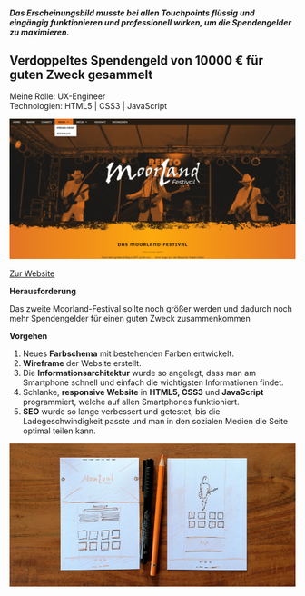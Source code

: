 ##### Das Erscheinungsbild musste bei allen Touchpoints flüssig und eingängig funktionieren und professionell wirken, um die Spendengelder zu maximieren.

## Verdoppeltes Spendengeld von 10000 € für guten Zweck gesammelt

<p style="font-size: var(--fs-small-text); line-height: var(--lh-small-text); color: var(--col-gray)">Meine Rolle: UX-Engineer<br/>
Technologien: HTML5 | CSS3 | JavaScript</p>

![Website Moorland-Festival](../images/MoorlandFestivalWebsite1.jpg)

[Zur Website](http://www.sascha-nabrotzky.de/moorland/index.html)

**Herausforderung**

Das zweite Moorland-Festival sollte noch größer werden und dadurch noch mehr Spendengelder für einen guten Zweck zusammenkommen

**Vorgehen**

1. Neues **Farbschema** mit bestehenden Farben entwickelt.
2. **Wireframe** der Website erstellt.
3. Die **Informationsarchitektur** wurde so angelegt, dass man am Smartphone schnell und einfach die wichtigsten Informationen findet.
4. Schlanke, **responsive Website** in **HTML5, CSS3** und **JavaScript** programmiert, welche auf allen Smartphones funktioniert.
5. **SEO** wurde so lange verbessert und getestet, bis die Ladegeschwindigkeit passte und man in den sozialen Medien die Seite optimal teilen kann.

![Wireframe der Website Moorland-Festival](../images/MoorlandWireframe.jpg)
